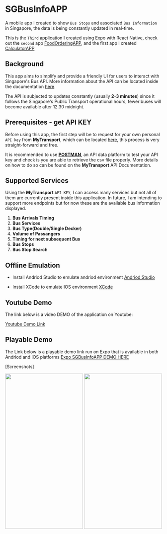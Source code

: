 # SGBusInfoAPP
A mobile app I created to show `Bus Stops` and associated `Bus Information` in Singapore, the data is being constantly updated in real-time.

This is the `Third` application I created using Expo with React Native, check out the `second` app [FoodOrderingAPP](https://github.com/RoninSanta/Mobile_Project_2-FoodOrderingAPP), and the first app I created [CalculatorAPP](https://github.com/RoninSanta/Mobile_Project_1-CalculatorAPP)

## Background
This app aims to simplify and provide a friendly UI for users to interact with Singapore's Bus API. More information about the API can be located inside the documentation [here](https://www.mytransport.sg/content/dam/datamall/datasets/LTA_DataMall_API_User_Guide.pdf). 

The API is subjected to updates constantly (usually **2-3 minutes**) since it follows the Singapore's Public Transport operational hours, fewer buses will become available after 12.30 midnight.

## Prerequisites - get API KEY
Before using this app, the first step will be to request for your own personal `API key` from **MyTransport**, which can be located [here](https://datamall.lta.gov.sg/content/datamall/en/dynamic-data.html), this process is very straight-forward and free.

It is recommended to use [**POSTMAN**](https://www.postman.com/), an API data platform to test your API key and check is you are able to retrieve the csv file properly. More details on how to do so can be found on the **MyTransport** API Documentation.

## Supported Services
Using the **MyTransport** `API KEY`, I can access many services but not all of them are currently present inside this application. In future, I am intending to support more endpoints but for now these are the available bus information displayed.

1. **Bus Arrivals Timing**
2. **Bus Services**
3. **Bus Type(Double/Single Decker)**
4. **Volume of Passangers**
5. **Timing for next subsequent Bus**
6. **Bus Stops**
7. **Bus Stop Search**

## Offline Emulation ##
- Install Andriod Studio to emulate andriod environment
[Andriod Studio](https://developer.android.com/studio)

- Install XCode to emulate IOS environment [XCode](https://developer.apple.com/xcode/)

## Youtube Demo ##
The link below is a video DEMO of the application on Youtube:

[Youtube Demo Link](https://www.youtube.com/watch?v=FMG_fYNQlNo&t=7s)

## Playable Demo ##
The Link below is a playable demo link run on Expo that is available in both Andriod and IOS platforms
[Expo SGBusInfoAPP DEMO HERE](https://snack.expo.dev/@joseph_shen/fyp-busarrivalapp?platform=ios)

[Screenshots]

<img src="https://github.com/RoninSanta/Mobile_Project_3-SGBusInfoAPP/assets/109457795/813cf2ea-d7b8-4258-a5f0-99f7d1e3b3b3" width="250" height="500">
<img src="https://github.com/RoninSanta/Mobile_Project_3-SGBusInfoAPP/assets/109457795/e09bea17-2de7-409e-8d3e-20468c7b25a9" width="250" height="500">
